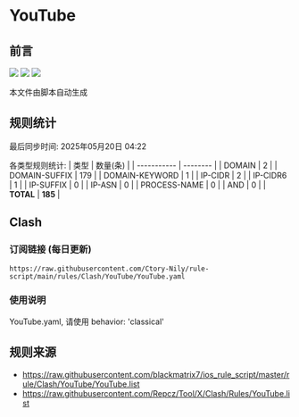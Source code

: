 # YouTube

## 前言
![](https://img.shields.io/badge/%E4%B8%8B%E8%BD%BD%E8%A7%84%E5%88%99-%E5%90%88%E5%B9%B6%E8%A7%84%E5%88%99-blue) ![](https://img.shields.io/badge/%E7%BB%9F%E8%AE%A1%E6%95%B0%E9%87%8F-green) ![](https://img.shields.io/badge/%E7%94%9F%E6%88%90%E8%AE%A2%E9%98%85-8A2BE2)

本文件由脚本自动生成

## 规则统计
最后同步时间: 2025年05月20日 04:22

各类型规则统计:
| 类型        | 数量(条) |
| ----------- | -------- |
| DOMAIN       | 2        | 
| DOMAIN-SUFFIX | 179      | 
| DOMAIN-KEYWORD | 1        | 
| IP-CIDR      | 2        | 
| IP-CIDR6     | 1        | 
| IP-SUFFIX    | 0        | 
| IP-ASN       | 0        | 
| PROCESS-NAME | 0        | 
| AND          | 0        | 
| **TOTAL** | **185** | 
## Clash

### 订阅链接 (每日更新)
```
https://raw.githubusercontent.com/Ctory-Nily/rule-script/main/rules/Clash/YouTube/YouTube.yaml
```

### 使用说明
YouTube.yaml, 请使用 behavior: 'classical'

## 规则来源
- https://raw.githubusercontent.com/blackmatrix7/ios_rule_script/master/rule/Clash/YouTube/YouTube.list 
- https://raw.githubusercontent.com/Repcz/Tool/X/Clash/Rules/YouTube.list 
